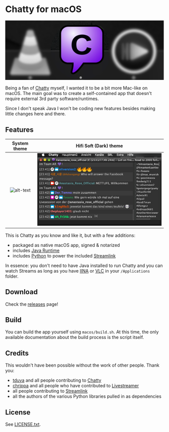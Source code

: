 # Chatty for macOS

![alt-text](/macos/app_dock.png)

Being a fan of [Chatty](http://chatty.github.io) myself, I wanted it to be a bit more Mac-like on macOS. The main goal was to create a self-contained app that doesn't require external 3rd party software/runtimes.

Since I don't speak Java I won't be coding new features besides making little changes here and there.

## Features

System theme |  Hifi Soft (Dark) theme
:-------------------------:|:-------------------------:
![alt-text](/macos/app_screenshot.png) | ![alt-text](/macos/app_screenshot2.png)

This is Chatty as you know and like it, but with a few additions:

- packaged as native macOS app, signed & notarized
- includes [Java Runtime](https://adoptopenjdk.net)
- includes [Python](https://www.python.org) to power the included [Streamlink](https://streamlink.github.io)

In essence: you don't need to have Java installed to run Chatty and you can watch Streams as long as you have [IINA](https://github.com/iina/iina) or [VLC](http://www.videolan.org) in your `/Applications` folder.

## Download

Check the [releases](https://github.com/dehesselle/chatty/releases) page!

## Build

You can build the app yourself using `macos/build.sh`.  At this time, the only available documentation about the build process is the script itself.

## Credits

This wouldn't have been possible without the work of other people. Thank you:

- [tduva](https://github.com/tduva) and all people contributing to [Chatty](http://chatty.github.io)
- [chrippa](https://github.com/chrippa) and all people who have contributed to [Livestreamer](http://livestreamer.io)
- all people contributing to [Streamlink](https://streamlink.github.io)
- all the authors of the various Python libraries pulled in as dependencies

## License

See [LICENSE.txt](macos/LICENSE.txt).
